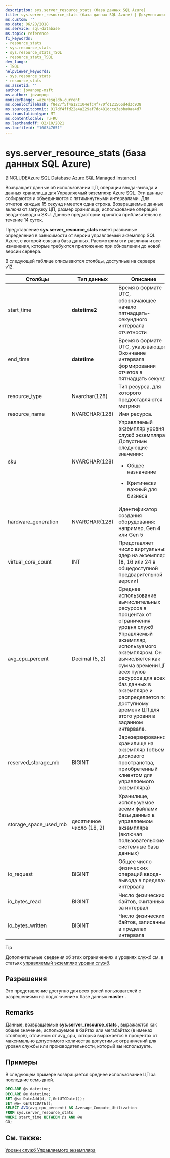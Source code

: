```yaml
---
description: sys.server_resource_stats (база данных SQL Azure)
title: sys.server_resource_stats (база данных SQL Azure) | Документация Майкрософт
ms.custom: ''
ms.date: 06/28/2018
ms.service: sql-database
ms.topic: reference
f1_keywords:
- resource_stats
- sys.resource_stats
- sys.resource_stats_TSQL
- resource_stats_TSQL
dev_langs:
- TSQL
helpviewer_keywords:
- sys.resource_stats
- resource_stats
ms.assetid: ''
author: jovanpop-msft
ms.author: jovanpop
monikerRange: =azuresqldb-current
ms.openlocfilehash: f8e27f5f4a12c104efc4f770fd121566d4d3c938
ms.sourcegitcommit: 917df4ffd22e4a229af7dc481dcce3ebba0aa4d7
ms.translationtype: MT
ms.contentlocale: ru-RU
ms.lasthandoff: 02/10/2021
ms.locfileid: "100347651"
---
```

# <a name="sysserver_resource_stats-azure-sql-database"></a>sys.server_resource_stats (база данных SQL Azure)
[!INCLUDE[Azure SQL Database Azure SQL Managed Instance](../../includes/applies-to-version/asdb-asdbmi.md)]

Возвращает данные об использовании ЦП, операции ввода-вывода и данных хранилища для Управляемый экземпляр Azure SQL. Эти данные собираются и объединяются с пятиминутными интервалами. Для отчетов каждые 15 секунд имеется одна строка. Возвращаемые данные включают загрузку ЦП, размер хранилища, использование операций ввода-вывода и SKU. Данные предыстории хранятся приблизительно в течение 14 суток.

Представление **sys.server_resource_stats** имеет различные определения в зависимости от версии управляемый экземпляр SQL Azure, с которой связана база данных. Рассмотрим эти различия и все изменения, которые требуются приложению при обновлении до новой версии сервера.
 
  
 В следующей таблице описываются столбцы, доступные на сервере v12.  
  
|Столбцы|Тип данных|Описание|  
|----------------------------|---------------|-----------------|  
|start_time|**datetime2**|Время в формате UTC, обозначающее начало пятнадцать-секундного интервала отчетности|  
|end_time|**datetime**|Время в формате UTC, указывающее Окончание интервала формирования отчетов в пятнадцать секунд|
|resource_type|Nvarchar(128)|Тип ресурса, для которого предоставляются метрики|
|resource_name|NVARCHAR(128)|Имя ресурса.|
|sku|NVARCHAR(128)|Управляемый экземпляр уровня служб экземпляра. Допустимы следующие значения: <br><ul><li>Общее назначение</li></ul><ul><li>Критически важный для бизнеса</li></ul>|
|hardware_generation|NVARCHAR(128)|Идентификатор создания оборудования: например, Gen 4 или Gen 5|
|virtual_core_count|INT|Представляет число виртуальных ядер на экземпляр (8, 16 или 24 в общедоступной предварительной версии)|
|avg_cpu_percent|Decimal (5, 2)|Среднее использование вычислительных ресурсов в процентах от ограничения уровня служб Управляемый экземпляр, используемого экземпляром. Он вычисляется как сумма времени ЦП всех пулов ресурсов для всех баз данных в экземпляре и распределяется по доступному времени ЦП для этого уровня в заданном интервале.|
|reserved_storage_mb|BIGINT|Зарезервированное хранилище на экземпляр (объем дискового пространства, приобретенный клиентом для управляемого экземпляра)|
|storage_space_used_mb|десятичное число (18, 2)|Хранилище, используемое всеми файлами базы данных в управляемом экземпляре (включая пользовательские и системные базы данных)|
|io_request|BIGINT|Общее число физических операций ввода-вывода в пределах интервала|
|io_bytes_read|BIGINT|Число физических байтов, считанных за интервал|
|io_bytes_written|BIGINT|Число физических байтов, записанных в пределах интервала|

 
> [!TIP]  
>  Дополнительные сведения об этих ограничениях и уровнях служб см. в статьях [управляемый экземпляр уровни служб](/azure/sql-database/sql-database-managed-instance#managed-instance-service-tiers).  
    
## <a name="permissions"></a>Разрешения  
 Это представление доступно для всех ролей пользователей с разрешениями на подключение к базе данных **master** .  
  
## <a name="remarks"></a>Remarks  
 Данные, возвращаемые **sys.server_resource_stats** , выражаются как общее значение, используемое в байтах или мегабайтах (в именах столбцов), отличном от avg_cpu, который выражается в процентах от максимально допустимого количества допустимых ограничений для уровня службы или производительности, который вы используете.  
 
## <a name="examples"></a>Примеры  
В следующем примере возвращается среднее использование ЦП за последние семь дней.  
  
```sql  
DECLARE @s datetime;  
DECLARE @e datetime;  
SET @s= DateAdd(d,-7,GetUTCDate());  
SET @e= GETUTCDATE();  
SELECT AVG(avg_cpu_percent) AS Average_Compute_Utilization   
FROM sys.server_resource_stats   
WHERE start_time BETWEEN @s AND @e  
GO;
```  
    
## <a name="see-also"></a>См. также:  
 [Уровни служб Управляемого экземпляра](/azure/sql-database/sql-database-managed-instance#managed-instance-service-tiers)
